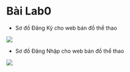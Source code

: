 # Bài Lab0
- Sơ đồ Đăng Ký cho web bán đồ thể thao

![](https://www.planttext.com/api/plantuml/png/X5A_IiD06D_lAJuw9P0dQ0Ox2aAdBexncYP7aqjeBc17wU3WOYOdeQ53gH8G5CGUud31zxWdy1NyBesahO9PSlVTxz_ttNt9Zq4cl9d8uuWq2z8V1fzFMjup6Ait7e2OvNEWUbkbkFImK1Vr0dzJzGv2oyUsIaCjrn0cUljA3u4yD6Jtbt1TC2slE8XGlHWVni7oOuz53iJ84315uYPtu5ALTAV2Zqw4Ua2-MZAieFEAEv1fMUoahuqqLajce_aPLXQnIOQ4YeU0ULSfH8Z3xkJQ0sfinAp9o0EN43O1QzI5wmWdDYhx6FVSpsm2-FNhssueeLgYFZL4TtTwQinD72rlVlgzK6K2lT4UkDUYZ-P4rNF3N1mE57ZWpJ5ESp5QRgXB_2ZpmHeczZ-ksCCT-ziCnrTvHhLaUnVJOlTcs2AE9eaH-9XD23wb92K3t9XtzGq00F__0m00)


- Sơ đồ Đăng Nhập cho web bán đồ thể thao

![](https://www.planttext.com/api/plantuml/png/R56zIWD14ExtAQQyLFQvme2D8AIoiRniDjaXUtiXjoUcJcbbPI72dI0Y4X0KnDl2OeFliK-GLt0skP0_jvc__RxvPcPfVpgvIIQcI1LREQpT7Vw-U_k8q7VVUWXcKao1-te-9ZUXnE9kCIEZvJhdxLjJuDBR5v2Phxyuz7pzR63axKTJrQxCuYFsXaMa2IguTYMa51EEqgy5VRz0RsTfe00ZtMVGWtfVGimO3Y2wt9QvT7CjuSPL_BH5EA4XkX9vYm6zzfaifaIgGGOb3m531ZT3k8futPC-sHagNYCFj1yiGhgIclAW8cP2vGAYRjRqFCTLHqDajvj1UgxAG7bxZ__JZxQZArzNkBC0ujTz730wMJPc7Gh2_Vu0003__mC0)
